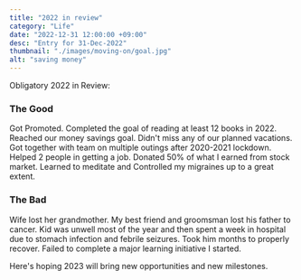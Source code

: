 ```yaml
---
title: "2022 in review"
category: "Life"
date: "2022-12-31 12:00:00 +09:00"
desc: "Entry for 31-Dec-2022"
thumbnail: "./images/moving-on/goal.jpg"
alt: "saving money"
---
```


Obligatory 2022 in Review: 

### The Good
 Got Promoted.
 Completed the goal of reading at least 12 books in 2022.
 Reached our money savings goal.
 Didn't miss any of our planned vacations.
 Got together with team on multiple outings after 2020-2021 lockdown.
 Helped 2 people in getting a job.
 Donated 50% of what I earned from stock market.
 Learned to meditate and Controlled my migraines up to a great extent.

### The Bad
 Wife lost her grandmother. 
 My best friend and groomsman lost his father to cancer.
 Kid was unwell most of the year and then spent a week in hospital due to stomach infection and febrile seizures. Took him months to properly recover.
 Failed to complete a major learning initiative I started.
 

Here's hoping 2023 will bring new opportunities and new milestones.
 

